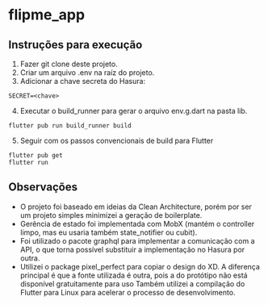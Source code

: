 # flipme_app

## Instruções para execução

1. Fazer git clone deste projeto.
2. Criar um arquivo .env na raíz do projeto.
3. Adicionar a chave secreta do Hasura:
```
SECRET=<chave>
```
4. Executar o build_runner para gerar o arquivo env.g.dart na pasta lib.
```
flutter pub run build_runner build
```
5. Seguir com os passos convencionais de build para Flutter
```
flutter pub get
flutter run
```

## Observações

- O projeto foi baseado em ideias da Clean Architecture, porém por ser um projeto simples minimizei a geração de boilerplate.
- Gerência de estado foi implementada com MobX (mantém o controller limpo, mas eu usaria também state_notifier ou cubit).
- Foi utilizado o pacote graphql para implementar a comunicação com a API, o que torna possível substituir a implementação no Hasura por outra.
- Utilizei o package pixel_perfect para copiar o design do XD. A diferença principal é que a fonte utilizada é outra, pois a do protótipo não está disponível gratuitamente para uso Também utilizei a compilação do Flutter para Linux para acelerar o processo de desenvolvimento.



